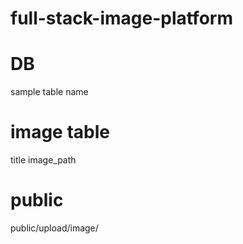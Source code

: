 # full-stack-image-platform

# DB
sample table
name

# image table
title
image_path

# public
public/upload/image/


